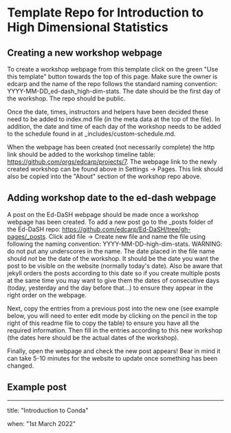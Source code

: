 # Template Repo for Introduction to High Dimensional Statistics

## Creating a new workshop webpage

To create a workshop webpage from this template click on the green "Use this template" button towards the top of this page. Make sure the owner is edcarp and the name of the repo follows the standard naming convention: YYYY-MM-DD_ed-dash_high-dim-stats. The date should be the first day of the workshop. The repo should be public.

Once the date, times, instructors and helpers have been decided these need to be added to index.md file (in the meta data at the top of the file). 
In addition, the date and time of each day of the workshop needs to be added to the schedule found in at _includes/custom-schedule.md.

When the webpage has been created (not necessarily complete) the http link should be added to the workshop timeline table:   https://github.com/orgs/edcarp/projects/7. The webpage link to the newly created workshop can be found above in Settings -> Pages. This link should also be copied into the "About" section of the workshop repo above.

## Adding workshop date to the ed-dash webpage

A post on the Ed-DaSH webpage should be made once a workshop webpage has been created. To add a new post go to the _posts folder of the Ed-DaSH repo: https://github.com/edcarp/Ed-DaSH/tree/gh-pages/_posts. Click add file -> Create new file and name the file using following the naming convention: YYYY-MM-DD-high-dim-stats. WARNING: do not put any underscores in the name. The date placed in the file name should *not* be the date of the workshop. It should be the date you want the post to be visible on the website (normally today's date). Also be aware that jekyll orders the posts according to this date so if you create multiple posts at the same time you may want to give them the dates of consecutive days (today, yesterday and the day before that...) to ensure they appear in the right order on the webpage.

Next, copy the entries from a previous post into the new one (see example below, you will need to enter edit mode by clicking on the pencil in the top right of this readme file to copy the table) to ensure you have all the required information. Then fill in the entries according to this new workshop (the dates here should be the actual dates of the workshop).

Finally, open the webpage and check the new post appears! Bear in mind it can take 5-10 minutes for the website to update once something has been changed.

## Example post

---
title: "Introduction to Conda" 

when: "1st March 2022"
